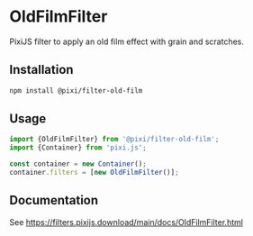 # OldFilmFilter

PixiJS filter to apply an old film effect with grain and scratches.

## Installation

```bash
npm install @pixi/filter-old-film
```

## Usage

```js
import {OldFilmFilter} from '@pixi/filter-old-film';
import {Container} from 'pixi.js';

const container = new Container();
container.filters = [new OldFilmFilter()];
```

## Documentation

See https://filters.pixijs.download/main/docs/OldFilmFilter.html